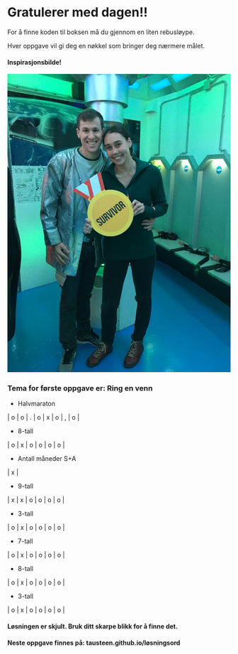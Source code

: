 # Gratulerer med dagen!!

For å finne koden til boksen må du gjennom en liten rebusløype.

Hver oppgave vil gi deg en nøkkel som bringer deg nærmere målet.

#### Inspirasjonsbilde!

![img](escape.JPG)

### Tema for første oppgave er: Ring en venn

- Halvmaraton

| o | o | . | o | x | o | , | o |

- 8-tall

| o | x | o | o | o | o | 

- Antall måneder S+A

| x |

- 9-tall

| x | x | o | o | o | o | 

- 3-tall

| o | x | o | o | o | o | 

- 7-tall

| o | x | o | o | o | o | 

- 8-tall

| o | x | o | o | o | o | 

- 3-tall

| o | x | o | o | o | o | 

#### Løsningen er skjult. Bruk ditt skarpe blikk for å finne det.

#### Neste oppgave finnes på: tausteen.github.io/løsningsord
